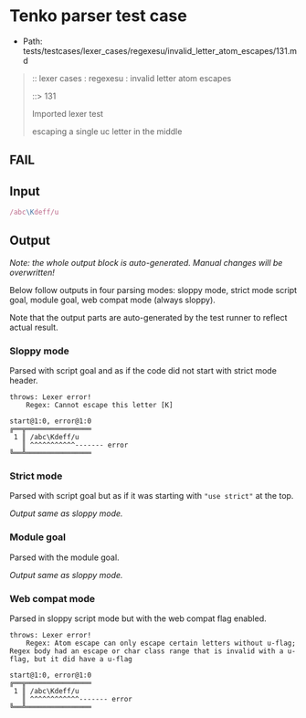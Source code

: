 # Tenko parser test case

- Path: tests/testcases/lexer_cases/regexesu/invalid_letter_atom_escapes/131.md

> :: lexer cases : regexesu : invalid letter atom escapes
>
> ::> 131
>
> Imported lexer test
>
> escaping a single uc letter in the middle

## FAIL

## Input

`````js
/abc\Kdeff/u
`````

## Output

_Note: the whole output block is auto-generated. Manual changes will be overwritten!_

Below follow outputs in four parsing modes: sloppy mode, strict mode script goal, module goal, web compat mode (always sloppy).

Note that the output parts are auto-generated by the test runner to reflect actual result.

### Sloppy mode

Parsed with script goal and as if the code did not start with strict mode header.

`````
throws: Lexer error!
    Regex: Cannot escape this letter [K]

start@1:0, error@1:0
╔══╦════════════════
 1 ║ /abc\Kdeff/u
   ║ ^^^^^^^^^^^------- error
╚══╩════════════════

`````

### Strict mode

Parsed with script goal but as if it was starting with `"use strict"` at the top.

_Output same as sloppy mode._

### Module goal

Parsed with the module goal.

_Output same as sloppy mode._

### Web compat mode

Parsed in sloppy script mode but with the web compat flag enabled.

`````
throws: Lexer error!
    Regex: Atom escape can only escape certain letters without u-flag; Regex body had an escape or char class range that is invalid with a u-flag, but it did have a u-flag

start@1:0, error@1:0
╔══╦════════════════
 1 ║ /abc\Kdeff/u
   ║ ^^^^^^^^^^^^------- error
╚══╩════════════════

`````


